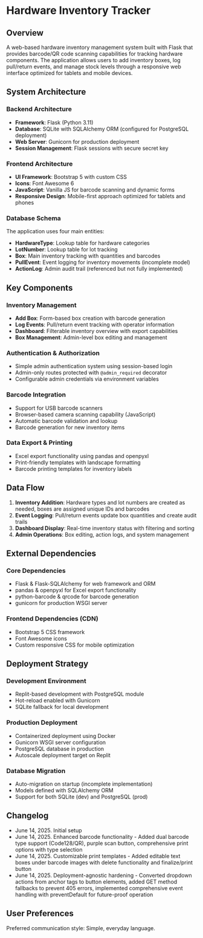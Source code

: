 # Hardware Inventory Tracker

## Overview

A web-based hardware inventory management system built with Flask that provides barcode/QR code scanning capabilities for tracking hardware components. The application allows users to add inventory boxes, log pull/return events, and manage stock levels through a responsive web interface optimized for tablets and mobile devices.

## System Architecture

### Backend Architecture
- **Framework**: Flask (Python 3.11)
- **Database**: SQLite with SQLAlchemy ORM (configured for PostgreSQL deployment)
- **Web Server**: Gunicorn for production deployment
- **Session Management**: Flask sessions with secure secret key

### Frontend Architecture
- **UI Framework**: Bootstrap 5 with custom CSS
- **Icons**: Font Awesome 6
- **JavaScript**: Vanilla JS for barcode scanning and dynamic forms
- **Responsive Design**: Mobile-first approach optimized for tablets and phones

### Database Schema
The application uses four main entities:
- **HardwareType**: Lookup table for hardware categories
- **LotNumber**: Lookup table for lot tracking
- **Box**: Main inventory tracking with quantities and barcodes
- **PullEvent**: Event logging for inventory movements (incomplete model)
- **ActionLog**: Admin audit trail (referenced but not fully implemented)

## Key Components

### Inventory Management
- **Add Box**: Form-based box creation with barcode generation
- **Log Events**: Pull/return event tracking with operator information
- **Dashboard**: Filterable inventory overview with export capabilities
- **Box Management**: Admin-level box editing and management

### Authentication & Authorization
- Simple admin authentication system using session-based login
- Admin-only routes protected with `@admin_required` decorator
- Configurable admin credentials via environment variables

### Barcode Integration
- Support for USB barcode scanners
- Browser-based camera scanning capability (JavaScript)
- Automatic barcode validation and lookup
- Barcode generation for new inventory items

### Data Export & Printing
- Excel export functionality using pandas and openpyxl
- Print-friendly templates with landscape formatting
- Barcode printing templates for inventory labels

## Data Flow

1. **Inventory Addition**: Hardware types and lot numbers are created as needed, boxes are assigned unique IDs and barcodes
2. **Event Logging**: Pull/return events update box quantities and create audit trails
3. **Dashboard Display**: Real-time inventory status with filtering and sorting
4. **Admin Operations**: Box editing, action logs, and system management

## External Dependencies

### Core Dependencies
- Flask & Flask-SQLAlchemy for web framework and ORM
- pandas & openpyxl for Excel export functionality
- python-barcode & qrcode for barcode generation
- gunicorn for production WSGI server

### Frontend Dependencies (CDN)
- Bootstrap 5 CSS framework
- Font Awesome icons
- Custom responsive CSS for mobile optimization

## Deployment Strategy

### Development Environment
- Replit-based development with PostgreSQL module
- Hot-reload enabled with Gunicorn
- SQLite fallback for local development

### Production Deployment
- Containerized deployment using Docker
- Gunicorn WSGI server configuration
- PostgreSQL database in production
- Autoscale deployment target on Replit

### Database Migration
- Auto-migration on startup (incomplete implementation)
- Models defined with SQLAlchemy ORM
- Support for both SQLite (dev) and PostgreSQL (prod)

## Changelog
- June 14, 2025. Initial setup
- June 14, 2025. Enhanced barcode functionality - Added dual barcode type support (Code128/QR), purple scan button, comprehensive print options with type selection
- June 14, 2025. Customizable print templates - Added editable text boxes under barcode images with delete functionality and finalize/print button
- June 14, 2025. Deployment-agnostic hardening - Converted dropdown actions from anchor tags to button elements, added GET method fallbacks to prevent 405 errors, implemented comprehensive event handling with preventDefault for future-proof operation

## User Preferences

Preferred communication style: Simple, everyday language.